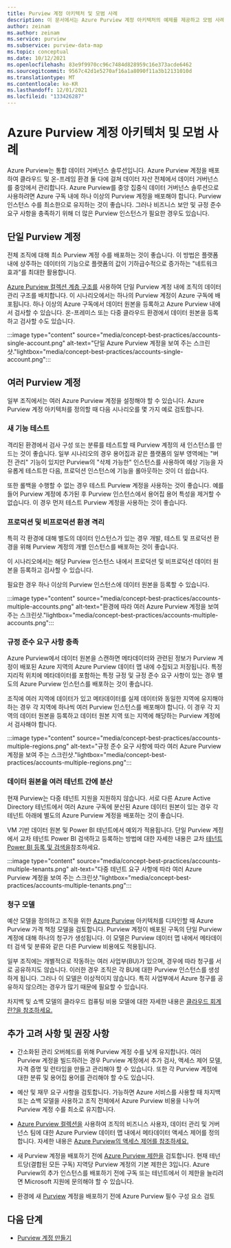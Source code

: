 ```yaml
---
title: Purview 계정 아키텍처 및 모범 사례
description: 이 문서에서는 Azure Purview 계정 아키텍처의 예제를 제공하고 모범 사례를 설명합니다.
author: zeinam
ms.author: zeinam
ms.service: purview
ms.subservice: purview-data-map
ms.topic: conceptual
ms.date: 10/12/2021
ms.openlocfilehash: 83e9f9970cc96c7484d828959c16e373acde6462
ms.sourcegitcommit: 9567c42d1e5270af16a1a8090f11a3b12131010d
ms.translationtype: MT
ms.contentlocale: ko-KR
ms.lasthandoff: 12/01/2021
ms.locfileid: "133426287"
---
```

# <a name="azure-purview-accounts-architectures-and-best-practices"></a>Azure Purview 계정 아키텍처 및 모범 사례  

Azure Purview는 통합 데이터 거버넌스 솔루션입니다. Azure Purview 계정을 배포하여 클라우드 및 온-프레임 환경 둘 다에 걸쳐 데이터 자산 전체에서 데이터 거버넌스를 중앙에서 관리합니다. Azure Purview를 중앙 집중식 데이터 거버넌스 솔루션으로 사용하려면 Azure 구독 내에 하나 이상의 Purview 계정을 배포해야 합니다. Purview 인스턴스 수를 최소한으로 유지하는 것이 좋습니다. 그러나 비즈니스 보안 및 규정 준수 요구 사항을 충족하기 위해 더 많은 Purview 인스턴스가 필요한 경우도 있습니다.

## <a name="single-purview-account"></a>단일 Purview 계정

전체 조직에 대해 최소 Purview 계정 수를 배포하는 것이 좋습니다. 이 방법은 플랫폼 내에 상주하는 데이터의 기능으로 플랫폼의 값이 기하급수적으로 증가하는 "네트워크 효과"를 최대한 활용합니다. 

[Azure Purview 컬렉션 계층 구조를](./concept-best-practices-collections.md) 사용하여 단일 Purview 계정 내에 조직의 데이터 관리 구조를 배치합니다. 이 시나리오에서는 하나의 Purview 계정이 Azure 구독에 배포됩니다. 하나 이상의 Azure 구독에서 데이터 원본을 등록하고 Azure Purview 내에서 검사할 수 있습니다. 온-프레미스 또는 다중 클라우드 환경에서 데이터 원본을 등록하고 검사할 수도 있습니다.

:::image type="content" source="media/concept-best-practices/accounts-single-account.png" alt-text="단일 Azure Purview 계정을 보여 주는 스크린샷."lightbox="media/concept-best-practices/accounts-single-account.png":::

## <a name="multiple-purview-accounts"></a>여러 Purview 계정

일부 조직에서는 여러 Azure Purview 계정을 설정해야 할 수 있습니다. Azure Purview 계정 아키텍처를 정의할 때 다음 시나리오를 몇 가지 예로 검토합니다.  

### <a name="testing-new-features"></a>새 기능 테스트 

격리된 환경에서 검사 구성 또는 분류를 테스트할 때 Purview 계정의 새 인스턴스를 만드는 것이 좋습니다. 일부 시나리오의 경우 용어집과 같은 플랫폼의 일부 영역에는 "버전 관리" 기능이 있지만 Purview의 "삭제 가능한" 인스턴스를 사용하여 예상 기능을 자유롭게 테스트한 다음, 프로덕션 인스턴스에 기능을 롤아웃하는 것이 더 쉽습니다.  

또한 롤백을 수행할 수 없는 경우 테스트 Purview 계정을 사용하는 것이 좋습니다. 예를 들어 Purview 계정에 추가된 후 Purview 인스턴스에서 용어집 용어 특성을 제거할 수 없습니다. 이 경우 먼저 테스트 Purview 계정을 사용하는 것이 좋습니다.
 
### <a name="isolating-productionand-non-production-environments"></a>프로덕션 및 비프로덕션 환경 격리 

특히 각 환경에 대해 별도의 데이터 인스턴스가 있는 경우 개발, 테스트 및 프로덕션 환경을 위해 Purview 계정의 개별 인스턴스를 배포하는 것이 좋습니다.  

이 시나리오에서는 해당 Purview 인스턴스 내에서 프로덕션 및 비프로덕션 데이터 원본을 등록하고 검사할 수 있습니다.

필요한 경우 하나 이상의 Purview 인스턴스에 데이터 원본을 등록할 수 있습니다.

:::image type="content" source="media/concept-best-practices/accounts-multiple-accounts.png" alt-text="환경에 따라 여러 Azure Purview 계정을 보여 주는 스크린샷."lightbox="media/concept-best-practices/accounts-multiple-accounts.png":::

### <a name="fulfilling-compliance-requirements"></a>규정 준수 요구 사항 충족  

Azure Purview에서 데이터 원본을 스캔하면 메타데이터와 관련된 정보가 Purview 계정이 배포된 Azure 지역의 Azure Purview 데이터 맵 내에 수집되고 저장됩니다. 특정 지리적 위치에 메타데이터를 포함하는 특정 규정 및 규정 준수 요구 사항이 있는 경우 별도의 Azure Purview 인스턴스를 배포하는 것이 좋습니다.  

조직에 여러 지역에 데이터가 있고 메타데이터를 실제 데이터와 동일한 지역에 유지해야 하는 경우 각 지역에 하나씩 여러 Purview 인스턴스를 배포해야 합니다. 이 경우 각 지역의 데이터 원본을 등록하고 데이터 원본 지역 또는 지역에 해당하는 Purview 계정에서 검사해야 합니다.

:::image type="content" source="media/concept-best-practices/accounts-multiple-regions.png" alt-text="규정 준수 요구 사항에 따라 여러 Azure Purview 계정을 보여 주는 스크린샷."lightbox="media/concept-best-practices/accounts-multiple-regions.png":::

### <a name="having-data-sources-distributed-across-multiple-tenants"></a>데이터 원본을 여러 테넌트 간에 분산  

현재 Purview는 다중 테넌트 지원을 지원하지 않습니다. 서로 다른 Azure Active Directory 테넌트에서 여러 Azure 구독에 분산된 Azure 데이터 원본이 있는 경우 각 테넌트 아래에 별도의 Azure Purview 계정을 배포하는 것이 좋습니다. 

VM 기반 데이터 원본 및 Power BI 테넌트에서 예외가 적용됩니다. 단일 Purview 계정에서 교차 테넌트 Power BI 검색하고 등록하는 방법에 대한 자세한 내용은 교차 [테넌트 Power BI 등록 및 검색을](./register-scan-power-bi-tenant.md)참조하세요. 

:::image type="content" source="media/concept-best-practices/accounts-multiple-tenants.png" alt-text="다중 테넌트 요구 사항에 따라 여러 Azure Purview 계정을 보여 주는 스크린샷."lightbox="media/concept-best-practices/accounts-multiple-tenants.png"::: 

### <a name="billing-model"></a>청구 모델 

예산 모델을 정의하고 조직을 위한 [Azure Purview](https://azure.microsoft.com/pricing/details/azure-purview) 아키텍처를 디자인할 때 Azure Purview 가격 책정 모델을 검토합니다. Purview 계정이 배포된 구독의 단일 Purview 계정에 대해 하나의 청구가 생성됩니다. 이 모델은 Purview 데이터 맵 내에서 메타데이터 검색 및 분류와 같은 다른 Purview 비용에도 적용됩니다.

일부 조직에는 개별적으로 작동하는 여러 사업부(BU)가 있으며, 경우에 따라 청구를 서로 공유하지도 않습니다. 이러한 경우 조직은 각 BU에 대한 Purview 인스턴스를 생성하게 됩니다. 그러나 이 모델은 이상적이지 않습니다. 특히 사업부에서 Azure 청구를 공유하지 않으려는 경우가 많기 때문에 필요할 수 있습니다. 

차지백 및 쇼백 모델의 클라우드 컴퓨팅 비용 모델에 대한 자세한 내용은 [클라우드 회계란?을 참조하세요.](/azure/cloud-adoption-framework/strategy/cloud-accounting)  

## <a name="additional-considerations-and-recommendations"></a>추가 고려 사항 및 권장 사항 

- 간소화된 관리 오버헤드를 위해 Purview 계정 수를 낮게 유지합니다. 여러 Purview 계정을 빌드하려는 경우 Purview 계정에서 추가 검사, 액세스 제어 모델, 자격 증명 및 런타임을 만들고 관리해야 할 수 있습니다. 또한 각 Purview 계정에 대한 분류 및 용어집 용어를 관리해야 할 수도 있습니다.

- 예산 및 재무 요구 사항을 검토합니다. 가능하면 Azure 서비스를 사용할 때 차지백 또는 쇼백 모델을 사용하고 조직 전체에서 Azure Purview 비용을 나누어 Purview 계정 수를 최소로 유지합니다. 

- [Azure Purview 컬렉션을](concept-best-practices-collections.md) 사용하여 조직의 비즈니스 사용자, 데이터 관리 및 거버넌스 팀에 대한 Azure Purview 데이터 맵 내에서 메타데이터 액세스 제어를 정의합니다. 자세한 내용은 [Azure Purview의 액세스 제어를 참조하세요.](./catalog-permissions.md)

- 새 Purview 계정을 배포하기 전에 [Azure Purview 제한을](./how-to-manage-quotas.md#azure-purview-limits) 검토합니다. 현재 테넌트당(결합된 모든 구독) 지역당 Purview 계정의 기본 제한은 3입니다. Azure Purview의 추가 인스턴스를 배포하기 전에 구독 또는 테넌트에서 이 제한을 늘리려면 Microsoft 지원에 문의해야 할 수 있습니다.  

- 환경에 새 [Purview](./create-catalog-portal.md#prerequisites) 계정을 배포하기 전에 Azure Purview 필수 구성 요소 검토
  
## <a name="next-steps"></a>다음 단계
-  [Purview 계정 만들기](./create-catalog-portal.md)
